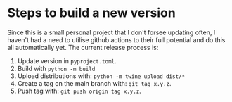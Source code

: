 # Steps to build a new version

Since this is a small personal project that I don't forsee updating often, I haven't had a need to utilise github actions to their full potential and do this all automatically yet. The current release process is:

1. Update version in `pyproject.toml`.
2. Build with `python -m build`
3. Upload distributions with: `python -m twine upload dist/*`
4. Create a tag on the main branch with: `git tag x.y.z`.
5. Push tag with: `git push origin tag x.y.z`.
